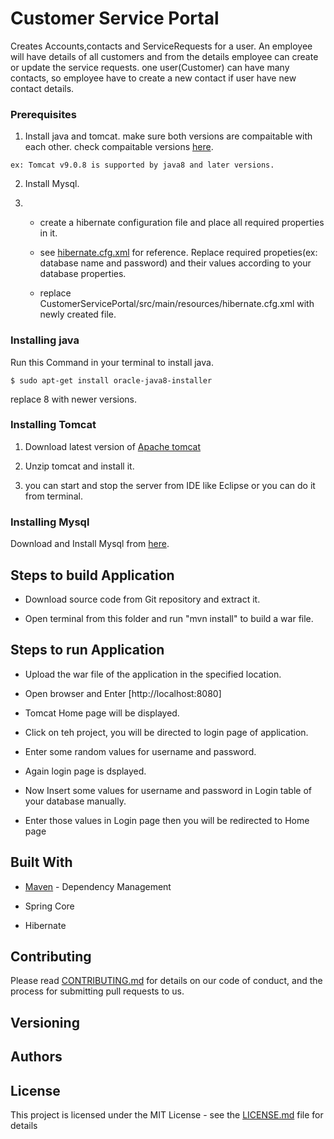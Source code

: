 # Customer Service Portal

Creates Accounts,contacts and ServiceRequests for a user. An employee will have details of all customers and from the details employee can create or update the service requests. one user(Customer) can have many contacts, so employee have to create a new contact if user have new contact details.


### Prerequisites

1. Install java and tomcat. make sure both versions are compaitable with each other. check compaitable versions [here](http://tomcat.apache.org/whichversion.html).

```
ex: Tomcat v9.0.8 is supported by java8 and later versions.
```

2. Install Mysql.

3. * create a hibernate configuration file and place all required properties in it. 

   * see [hibernate.cfg.xml](https://github.com/saikrishna1214/CustomerServicePortal/blob/master/src/main/resources/hibernate.cfg.xml) for reference. Replace required propeties(ex: database name and password) and their values according to your database properties.

   * replace  CustomerServicePortal/src/main/resources/hibernate.cfg.xml with newly created file.

### Installing java

Run this Command in your terminal to install java.

```
$ sudo apt-get install oracle-java8-installer
```
replace 8 with newer versions.

### Installing Tomcat

1. Download latest version of [Apache tomcat](http://tomcat.apache.org/)

2. Unzip tomcat and install it.

3. you can start and stop the server from IDE like Eclipse or you can do it from terminal.

### Installing Mysql

Download and Install Mysql from [here](https://www.mysql.com/downloads).

## Steps to build Application

* Download source code from Git repository and extract it.

* Open terminal from this folder and run "mvn install" to build a war file.

## Steps to run Application

* Upload the war file of the application in the specified location.

* Open browser and Enter [http://localhost:8080]

* Tomcat Home page will be displayed.

* Click on teh project, you will be directed to login page of application.

* Enter some random values for username and password.

* Again login page is dsplayed.

* Now Insert some values for username and password in Login table of your database manually.

* Enter those values in Login page then you will be redirected to Home page

## Built With

* [Maven](https://maven.apache.org/) - Dependency Management

* Spring Core

* Hibernate

## Contributing

Please read [CONTRIBUTING.md](https://gist.github.com/PurpleBooth/b24679402957c63ec426) for details on our code of conduct, and the process for submitting pull requests to us.

## Versioning

 

## Authors


## License

This project is licensed under the MIT License - see the [LICENSE.md](LICENSE.md) file for details




